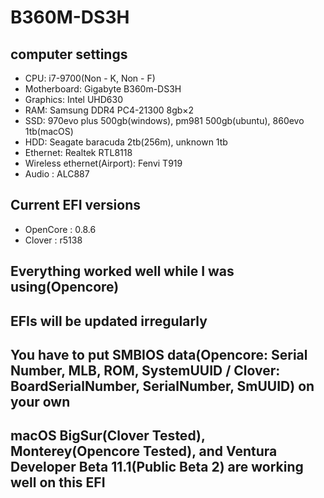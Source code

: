 # B360M-DS3H

## computer settings
- CPU: i7-9700(Non - K, Non - F)
- Motherboard: Gigabyte B360m-DS3H
- Graphics: Intel UHD630
- RAM: Samsung DDR4 PC4-21300 8gb×2
- SSD: 970evo plus 500gb(windows), pm981 500gb(ubuntu), 860evo 1tb(macOS)
- HDD: Seagate baracuda 2tb(256m), unknown 1tb
- Ethernet: Realtek RTL8118
- Wireless ethernet(Airport): Fenvi T919
- Audio : ALC887

## Current EFI versions
- OpenCore : 0.8.6
- Clover : r5138

## Everything worked well while I was using(Opencore)

## EFIs will be updated irregularly

## You have to put SMBIOS data(Opencore: Serial Number, MLB, ROM, SystemUUID / Clover: BoardSerialNumber, SerialNumber, SmUUID) on your own

## macOS BigSur(Clover Tested), Monterey(Opencore Tested), and Ventura Developer Beta 11.1(Public Beta 2) are working well on this EFI
